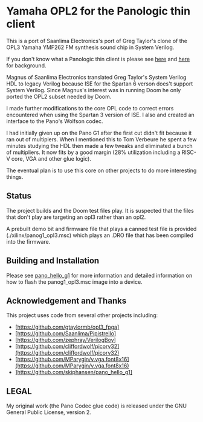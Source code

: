 # Yamaha OPL2 for the Panologic thin client

This is a port of Saanlima Electronics's port of Greg Taylor's clone of the
OPL3 Yamaha YMF262 FM synthesis sound chip in System Verilog.  

If you don't know what a Panologic thin client is please see [here](https://hackaday.com/2013/01/11/ask-hackaday-we-might-have-some-fpgas-to-hack/) 
and [here](https://github.com/skiphansen/pano_hello_g1) for background.

Magnus of Saanlima Electronics translated Greg Taylor's System Verilog HDL to 
legacy Verilog because ISE for the Spartan 6 verson does't support 
System Verilog. Since Magnus's interest was in running Doom he only 
ported the OPL2 subset needed by Doom.

I made further modifications to the core OPL code to correct errors encountered 
when using the Spartan 3 version of ISE.  I also and created an interface to 
the Pano's Wolfson codec.

I had initially given up on the Pano G1 after the first cut didn't fit 
because it ran out of multiplers. When I mentioned this to Tom Verbeure he 
spent a few minutes studying the HDL then made a few tweaks and eliminated a 
bunch of multipliers.  It now fits by a good margin (28% utilization including
a RISC-V core, VGA and other glue logic).

The eventual plan is to use this core on other projects to do more interesting
things.

## Status
The project builds and the Doom test files play.  It is suspected that the 
files that don't play are targeting an opl3 rather than an opl2.

A prebuilt demo bit and firmware file that plays a canned test file is provided 
(./xilinx/panog1_opl3.msc) which plays an .DRO file that has been compiled
into the firmware.

## Building and Installation
Please see [pano_hello_g1](https://github.com/skiphansen/pano_hello_g1) for 
more information and detailed information on how to flash the panog1_opl3.msc 
image into a device.

## Acknowledgement and Thanks
This project uses code from several other projects including:
 - [https://github.com/gtaylormb/opl3_fpga]
 - [https://github.com/Saanlima/Pipistrello]
 - [https://github.com/zephray/VerilogBoy]
 - [https://github.com/cliffordwolf/picorv32](https://github.com/cliffordwolf/picorv32)
 - [https://github.com/MParygin/v.vga.font8x16](https://github.com/MParygin/v.vga.font8x16)
 - ]https://github.com/skiphansen/pano_hello_g1]

## LEGAL 

My original work (the Pano Codec glue code) is released under the GNU General 
Public License, version 2.

